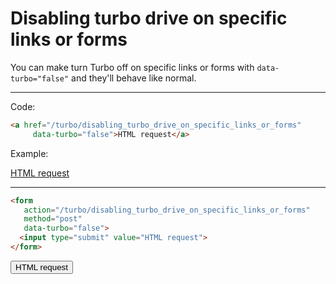 # Disabling turbo drive on specific links or forms

You can make turn Turbo off on specific links or forms with `data-turbo="false"` and they'll behave like normal.

---

Code:

```html
<a href="/turbo/disabling_turbo_drive_on_specific_links_or_forms"
     data-turbo="false">HTML request</a>
```

Example:

<a href="/turbo/disabling_turbo_drive_on_specific_links_or_forms"
     data-turbo="false">HTML request</a>

---


```html
<form
   action="/turbo/disabling_turbo_drive_on_specific_links_or_forms"
   method="post"
   data-turbo="false">
  <input type="submit" value="HTML request">
</form>
```

<form
   action="/turbo/disabling_turbo_drive_on_specific_links_or_forms"
   method="post"
   data-turbo="false">
  <input type="submit" value="HTML request">
</form>
